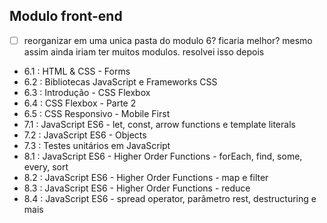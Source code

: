 ## Modulo front-end
- [ ]  reorganizar em uma unica pasta do modulo 6? ficaria melhor? mesmo assim ainda iriam ter muitos modulos. resolvei isso depois

- 6.1 : HTML & CSS - Forms
- 6.2 : Bibliotecas JavaScript e Frameworks CSS
- 6.3 : Introdução - CSS Flexbox
- 6.4 : CSS Flexbox - Parte 2
- 6.5 : CSS Responsivo - Mobile First
- 7.1 : JavaScript ES6 - let, const, arrow functions e template literals
- 7.2 : JavaScript ES6 - Objects
- 7.3 : Testes unitários em JavaScript
- 8.1 : JavaScript ES6 - Higher Order Functions - forEach, find, some, every, sort
- 8.2 : JavaScript ES6 - Higher Order Functions - map e filter
- 8.3 : JavaScript ES6 - Higher Order Functions - reduce
- 8.4 : JavaScript ES6 - spread operator, parâmetro rest, destructuring e mais

